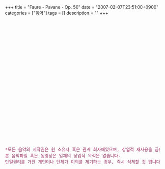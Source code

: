 +++
title = "Faure - Pavane - Op. 50"
date = "2007-02-07T23:51:00+0900"
categories = ["음악"]
tags = []
description = ""
+++
<span class="copyright_entry" style="display:block;" title="Faure - Pavane - Op. 50@@**@@http://shed.egloos.com/1505806"></span>
<!--<embed src="http://pds5.egloos.com/pds/200702/07/82/03.%20faur%20-%20pavane%20-%20op.%2050-100kbps.mp3" autostart="true" loop="true"><br/><br/><a href="http://pds4.egloos.com/pds/200702/07/82/faure%20gabriel%20-%20pavane.%20op.%2050.gp3">faure gabriel - pavane. op. 50.gp3</a>-->
<br>
<br>
<object width="425" height="344"><param name="movie" value="http://www.youtube.com/v/mpgyTl8yqbw&amp;hl=ko&amp;fs=1&amp;"><param name="allowFullScreen" value="true"><param name="allowscriptaccess" value="always"><embed src="http://www.youtube.com/v/mpgyTl8yqbw&amp;hl=ko&amp;fs=1&amp;" type="application/x-shockwave-flash" allowscriptaccess="always" allowfullscreen="true" width="425" height="344"></object>
<br>
<br>
<pre><span style="color: rgb(153, 51, 102);">*모든 음악의 저작권은 원 소유자 혹은 관계 회사에있으며, 상업적 재사용을 금합니다. <br>본 음악파일 혹은 동영상은 일체의 상업적 목적은 없습니다. <br>만일권리를 가진 개인이나 단체가 이의를 제기하는 경우, 즉시 삭제할 것 입니다*</span></pre>
<br> 
<!--
       <rdf:RDF xmlns:rdf="http://www.w3.org/1999/02/22-rdf-syntax-ns#"
		    xmlns:dc="http://purl.org/dc/elements/1.1/"
		    xmlns:trackback="http://madskills.com/public/xml/rss/module/trackback/">
       <rdf:Description
	        rdf:about="http://shed.egloos.com/1505806"
	        dc:identifier="http://shed.egloos.com/1505806"
	        dc:title="Faure - Pavane - Op. 50"
	        trackback:ping="http://shed.egloos.com/tb/1505806"/>
       </rdf:RDF>
       -->

<ul></ul>